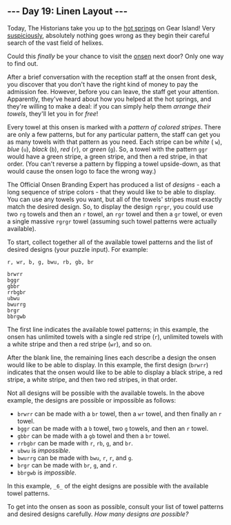 ## --- Day 19: Linen Layout ---

Today, The Historians take you up to
the  [hot springs](https://adventofcode.com/2023/day/12)  on Gear Island!
Very  [suspiciously](https://www.youtube.com/watch?v=ekL881PJMjI), absolutely
nothing goes wrong as they begin their careful search of the vast field of
helixes.

Could this  _finally_  be your chance to visit
the  [onsen](https://en.wikipedia.org/wiki/Onsen)  next door? Only one way to
find out.

After a brief conversation with the reception staff at the onsen front desk, you
discover that you don't have the right kind of money to pay the admission fee.
However, before you can leave, the staff get your attention. Apparently, they've
heard about how you helped at the hot springs, and they're willing to make a
deal: if you can simply help them  _arrange their towels_, they'll let you in
for  _free_!

Every towel at this onsen is marked with a  _pattern of colored stripes_. There
are only a few patterns, but for any particular pattern, the staff can get you
as many towels with that pattern as you need. Each stripe can be  _white_  (
`w`),  _blue_  (`u`),  _black_  (`b`),  _red_  (`r`), or  _green_  (`g`). So, a
towel with the pattern  `ggr`  would have a green stripe, a green stripe, and
then a red stripe, in that order. (You can't reverse a pattern by flipping a
towel upside-down, as that would cause the onsen logo to face the wrong way.)

The Official Onsen Branding Expert has produced a list of  _designs_  - each a
long sequence of stripe colors - that they would like to be able to display. You
can use any towels you want, but all of the towels' stripes must exactly match
the desired design. So, to display the design  `rgrgr`, you could use two  `rg`
towels and then an  `r`  towel, an  `rgr`  towel and then a  `gr`  towel, or
even a single massive  `rgrgr`  towel (assuming such towel patterns were
actually available).

To start, collect together all of the available towel patterns and the list of
desired designs (your puzzle input). For example:

```
r, wr, b, g, bwu, rb, gb, br

brwrr
bggr
gbbr
rrbgbr
ubwu
bwurrg
brgr
bbrgwb
```

The first line indicates the available towel patterns; in this example, the
onsen has unlimited towels with a single red stripe (`r`), unlimited towels with
a white stripe and then a red stripe (`wr`), and so on.

After the blank line, the remaining lines each describe a design the onsen would
like to be able to display. In this example, the first design (`brwrr`)
indicates that the onsen would like to be able to display a black stripe, a red
stripe, a white stripe, and then two red stripes, in that order.

Not all designs will be possible with the available towels. In the above
example, the designs are possible or impossible as follows:

- `brwrr`  can be made with a  `br`  towel, then a  `wr`  towel, and then
  finally an  `r`  towel.
- `bggr`  can be made with a  `b`  towel, two  `g`  towels, and then an  `r`
  towel.
- `gbbr`  can be made with a  `gb`  towel and then a  `br`  towel.
- `rrbgbr`  can be made with  `r`,  `rb`,  `g`, and  `br`.
- `ubwu`  is  _impossible_.
- `bwurrg`  can be made with  `bwu`,  `r`,  `r`, and  `g`.
- `brgr`  can be made with  `br`,  `g`, and  `r`.
- `bbrgwb`  is  _impossible_.

In this example,  `_6_`  of the eight designs are possible with the available
towel patterns.

To get into the onsen as soon as possible, consult your list of towel patterns
and desired designs carefully.  _How many designs are possible?_
